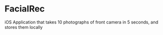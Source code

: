 # FacialRec
iOS Application that takes 10 photographs of front camera in 5 seconds, and stores them locally
